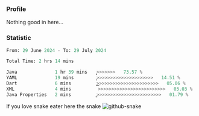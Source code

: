 ### Profile 

Nothing good in here...

### Statistic
<!--START_SECTION:waka-->

```python
From: 29 June 2024 - To: 29 July 2024

Total Time: 2 hrs 14 mins

Java              1 hr 39 mins    ͎͎͎͎͎͎͎͎͎͎͎͎͎͎͎͎͎͎>>>>>>>   73.57 %
YAML              19 mins         ͎͎͎̝>>>>>>>>>>>>>>>>>>>>>   14.51 %
Dart              6 mins          ͎͜>>>>>>>>>>>>>>>>>>>>>>>   05.06 %
XML               4 mins          >>>>>>>>>>>>>>>>>>>>>>>>>   03.03 %
Java Properties   2 mins          ͚>>>>>>>>>>>>>>>>>>>>>>>>   01.79 %
```

<!--END_SECTION:waka-->

If you love snake eater here the snake 
<picture>
  <source media="(prefers-color-scheme: dark)" srcset="https://github.com/pradana4648/pradana4648/blob/c0566a83ca6ea5f2e46bab00e717c4c82b4b5c4c/github-contribution-grid-snake-dark.svg" />
  <source media="(prefers-color-scheme: light)" srcset="https://github.com/pradana4648/pradana4648/blob/c0566a83ca6ea5f2e46bab00e717c4c82b4b5c4c/github-contribution-grid-snake.svg" />
  <img alt="github-snake" src="https://github.com/pradana4648/pradana4648/blob/c0566a83ca6ea5f2e46bab00e717c4c82b4b5c4c/github-contribution-grid-snake.svg" />
</picture>
